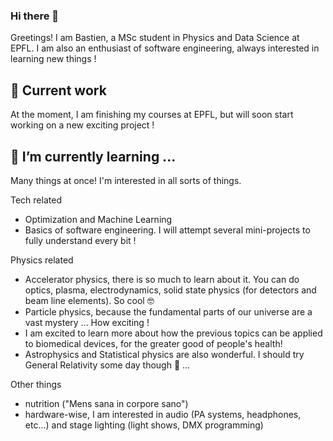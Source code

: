 ### Hi there 👋

<!--
**BastienGolomer/BastienGolomer** is a ✨ _special_ ✨ repository because its `README.md` (this file) appears on your GitHub profile.
-->
Greetings! I am Bastien, a MSc student in Physics and Data Science at EPFL. I am also an enthusiast of software engineering, always interested in learning new things !

## 🔭 Current work
At the moment, I am finishing my courses at EPFL, but will soon start working on a new exciting project !

## 🌱 I’m currently learning ...
Many things at once! I'm interested in all sorts of things. 

Tech related
* Optimization and Machine Learning 
* Basics of software engineering. I will attempt several mini-projects to fully understand every bit !

Physics related 
* Accelerator physics, there is so much to learn about it. You can do optics, plasma, electrodynamics, solid state physics (for detectors and beam line elements). So cool 🤓
* Particle physics, because the fundamental parts of our universe are a vast mystery ... How exciting !
* I am excited to learn more about how the previous topics can be applied to biomedical devices, for the greater good of people's health!
* Astrophysics and Statistical physics are also wonderful. I should try General Relativity some day though 🤔 ...

Other things
* nutrition ("Mens sana in corpore sano")
* hardware-wise, I am interested in audio (PA systems, headphones, etc...) and stage lighting (light shows, DMX programming)

<!--
- 👯 I’m looking to collaborate on ...
- 🤔 I’m looking for help with ...
- 💬 Ask me about ...
- 📫 How to reach me: 
- 😄 Pronouns: ...
- ⚡ Fun fact: 
-->
